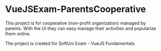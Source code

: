 # VueJSExam-ParentsCooperative
This project is for cooperative (non-profit organization) managed by parents. With the UI they can easy manage their activities and popularize them online. 

The project is created for SoftUni Exam - VueJS Fundamentals
